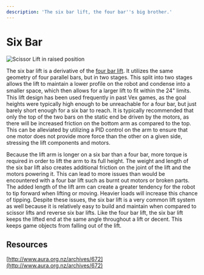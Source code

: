 ```yaml
---
description: 'The six bar lift, the four bar''s big brother.'
---
```


# Six Bar

![Scissor Lift in raised position](https://github.com/purduesigbots/BLRS-Wiki/tree/e1b6c623e7282b9401cee653be1052b957171a45/.gitbook/assets/tu_atlas_v1_lift.jpg)

The six bar lift is a derivative of the [four bar lift](four-bar.md). It utilizes the same geometry of four parallel bars, but in two stages. This split into two stages allows the lift to maintain a lower profile on the robot and condense into a smaller space, which then allows for a larger lift to ﬁt within the 24" limits. This lift design has been used frequently in past Vex games, as the goal heights were typically high enough to be unreachable for a four bar, but just barely short enough for a six bar to reach. It is typically recommended that only the top of the two bars on the static end be driven by the motors, as there will be increased friction on the bottom arm as compared to the top. This can be alleviated by utilizing a PID control on the arm to ensure that one motor does not provide more force than the other on a given side, stressing the lift components and motors.

Because the lift arm is longer on a six bar than a four bar, more torque is required in order to lift the arm to its full height. The weight and length of the six bar lift also creates additional friction on the joint of the lift and the motors powering it. This can lead to more issues than would be encountered with a four bar lift such as burnt out motors or broken parts. The added length of the lift arm can create a greater tendency for the robot to tip forward when lifting or moving. Heavier loads will increase this chance of tipping. Despite these issues, the six bar lift is a very common lift system as well because it is relatively easy to build and maintain when compared to scissor lifts and reverse six bar lifts. Like the four bar lift, the six bar lift keeps the lifted end at the same angle throughout a lift or decent. This keeps game objects from falling out of the lift.

## Resources

[http://www.aura.org.nz/archives/672](http://www.aura.org.nz/archives/672)

